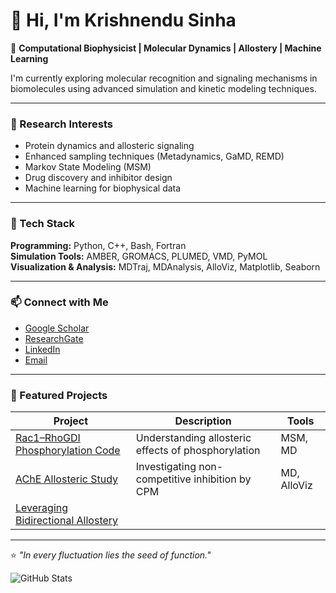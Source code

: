 # 👋 Hi, I'm Krishnendu Sinha  

🔬 **Computational Biophysicist | Molecular Dynamics | Allostery | Machine Learning**  

I'm currently exploring molecular recognition and signaling mechanisms in biomolecules using advanced simulation and kinetic modeling techniques.

---

### 🧠 Research Interests
- Protein dynamics and allosteric signaling  
- Enhanced sampling techniques (Metadynamics, GaMD, REMD)  
- Markov State Modeling (MSM)  
- Drug discovery and inhibitor design  
- Machine learning for biophysical data  

---

### 🧰 Tech Stack
**Programming:** Python, C++, Bash, Fortran  
**Simulation Tools:** AMBER, GROMACS, PLUMED, VMD, PyMOL  
**Visualization & Analysis:** MDTraj, MDAnalysis, AlloViz, Matplotlib, Seaborn  

---

### 📫 Connect with Me
- [Google Scholar](#)
- [ResearchGate](#)
- [LinkedIn](#)
- [Email](mailto:yourname@example.com)

---

### 🧩 Featured Projects
| Project | Description | Tools |
|----------|--------------|-------|
|[Rac1–RhoGDI Phosphorylation Code](#) | Understanding allosteric effects of phosphorylation | MSM, MD |
|[AChE Allosteric Study](#) | Investigating non-competitive inhibition by CPM | MD, AlloViz |
|[Leveraging Bidirectional Allostery](#) |  |  |

---

⭐️ *"In every fluctuation lies the seed of function."*

![GitHub Stats](https://github-readme-stats.vercel.app/api?username=krishnendusinha&show_icons=true&theme=tokyonight)

